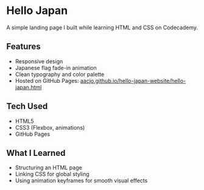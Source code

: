 # Hello Japan  
A simple landing page I built while learning HTML and CSS on Codecademy.

## Features
- Responsive design  
- Japanese flag fade-in animation  
- Clean typography and color palette  
- Hosted on GitHub Pages: [aacjo.github.io/hello-japan-website/hello-japan.html](https://aacjo.github.io/hello-japan-website/hello-japan.html)

## Tech Used
- HTML5  
- CSS3 (Flexbox, animations)  
- GitHub Pages  

## What I Learned
- Structuring an HTML page  
- Linking CSS for global styling  
- Using animation keyframes for smooth visual effects
